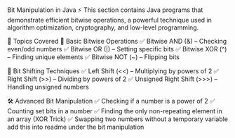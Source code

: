 Bit Manipulation in Java ⚡
This section contains Java programs that demonstrate efficient bitwise operations, a powerful technique used in algorithm optimization, cryptography, and low-level programming.

📌 Topics Covered
🔢 Basic Bitwise Operations
✅ Bitwise AND (&) – Checking even/odd numbers
✅ Bitwise OR (|) – Setting specific bits
✅ Bitwise XOR (^) – Finding unique elements
✅ Bitwise NOT (~) – Flipping bits

🔄 Bit Shifting Techniques
✅ Left Shift (<<) – Multiplying by powers of 2
✅ Right Shift (>>) – Dividing by powers of 2
✅ Unsigned Right Shift (>>>) – Handling unsigned numbers

🛠 Advanced Bit Manipulation
✅ Checking if a number is a power of 2
✅ Counting set bits in a number
✅ Finding the only non-repeating element in an array (XOR Trick)
✅ Swapping two numbers without a temporary variable
 add this into readme under the bit manipulation
